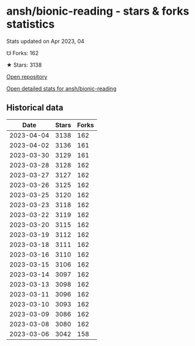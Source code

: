 # ansh/bionic-reading - stars & forks statistics

Stats updated on Apr 2023, 04

☋ Forks: 162

★ Stars: 3138

[Open repository](https://github.com/ansh/bionic-reading)

[Open detailed stats for ansh/bionic-reading](https://reviewgithub.com/rep/ansh/bionic-reading)

## Historical data
| Date | Stars | Forks |
|------|-------|-------|
| 2023-04-04 | 3138 | 162 | 
| 2023-04-02 | 3136 | 161 | 
| 2023-03-30 | 3129 | 161 | 
| 2023-03-28 | 3128 | 162 | 
| 2023-03-27 | 3127 | 162 | 
| 2023-03-26 | 3125 | 162 | 
| 2023-03-25 | 3120 | 162 | 
| 2023-03-23 | 3118 | 162 | 
| 2023-03-22 | 3119 | 162 | 
| 2023-03-20 | 3115 | 162 | 
| 2023-03-19 | 3112 | 162 | 
| 2023-03-18 | 3111 | 162 | 
| 2023-03-16 | 3110 | 162 | 
| 2023-03-15 | 3106 | 162 | 
| 2023-03-14 | 3097 | 162 | 
| 2023-03-13 | 3098 | 162 | 
| 2023-03-11 | 3096 | 162 | 
| 2023-03-10 | 3093 | 162 | 
| 2023-03-09 | 3086 | 162 | 
| 2023-03-08 | 3080 | 162 | 
| 2023-03-06 | 3042 | 158 | 

